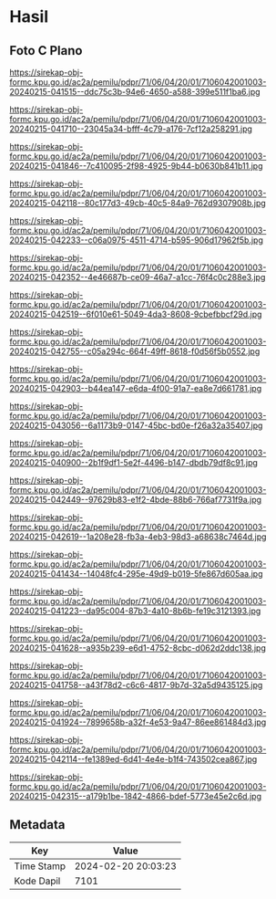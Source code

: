 # Hasil

## Foto C Plano

https://sirekap-obj-formc.kpu.go.id/ac2a/pemilu/pdpr/71/06/04/20/01/7106042001003-20240215-041515--ddc75c3b-94e6-4650-a588-399e511f1ba6.jpg

https://sirekap-obj-formc.kpu.go.id/ac2a/pemilu/pdpr/71/06/04/20/01/7106042001003-20240215-041710--23045a34-bfff-4c79-a176-7cf12a258291.jpg

https://sirekap-obj-formc.kpu.go.id/ac2a/pemilu/pdpr/71/06/04/20/01/7106042001003-20240215-041846--7c410095-2f98-4925-9b44-b0630b841b11.jpg

https://sirekap-obj-formc.kpu.go.id/ac2a/pemilu/pdpr/71/06/04/20/01/7106042001003-20240215-042118--80c177d3-49cb-40c5-84a9-762d9307908b.jpg

https://sirekap-obj-formc.kpu.go.id/ac2a/pemilu/pdpr/71/06/04/20/01/7106042001003-20240215-042233--c06a0975-4511-4714-b595-906d17962f5b.jpg

https://sirekap-obj-formc.kpu.go.id/ac2a/pemilu/pdpr/71/06/04/20/01/7106042001003-20240215-042352--4e46687b-ce09-46a7-a1cc-76f4c0c288e3.jpg

https://sirekap-obj-formc.kpu.go.id/ac2a/pemilu/pdpr/71/06/04/20/01/7106042001003-20240215-042519--6f010e61-5049-4da3-8608-9cbefbbcf29d.jpg

https://sirekap-obj-formc.kpu.go.id/ac2a/pemilu/pdpr/71/06/04/20/01/7106042001003-20240215-042755--c05a294c-664f-49ff-8618-f0d56f5b0552.jpg

https://sirekap-obj-formc.kpu.go.id/ac2a/pemilu/pdpr/71/06/04/20/01/7106042001003-20240215-042903--b44ea147-e6da-4f00-91a7-ea8e7d661781.jpg

https://sirekap-obj-formc.kpu.go.id/ac2a/pemilu/pdpr/71/06/04/20/01/7106042001003-20240215-043056--6a1173b9-0147-45bc-bd0e-f26a32a35407.jpg

https://sirekap-obj-formc.kpu.go.id/ac2a/pemilu/pdpr/71/06/04/20/01/7106042001003-20240215-040900--2b1f9df1-5e2f-4496-b147-dbdb79df8c91.jpg

https://sirekap-obj-formc.kpu.go.id/ac2a/pemilu/pdpr/71/06/04/20/01/7106042001003-20240215-042449--97629b83-e1f2-4bde-88b6-766af7731f9a.jpg

https://sirekap-obj-formc.kpu.go.id/ac2a/pemilu/pdpr/71/06/04/20/01/7106042001003-20240215-042619--1a208e28-fb3a-4eb3-98d3-a68638c7464d.jpg

https://sirekap-obj-formc.kpu.go.id/ac2a/pemilu/pdpr/71/06/04/20/01/7106042001003-20240215-041434--14048fc4-295e-49d9-b019-5fe867d605aa.jpg

https://sirekap-obj-formc.kpu.go.id/ac2a/pemilu/pdpr/71/06/04/20/01/7106042001003-20240215-041223--da95c004-87b3-4a10-8b6b-fe19c3121393.jpg

https://sirekap-obj-formc.kpu.go.id/ac2a/pemilu/pdpr/71/06/04/20/01/7106042001003-20240215-041628--a935b239-e6d1-4752-8cbc-d062d2ddc138.jpg

https://sirekap-obj-formc.kpu.go.id/ac2a/pemilu/pdpr/71/06/04/20/01/7106042001003-20240215-041758--a43f78d2-c6c6-4817-9b7d-32a5d9435125.jpg

https://sirekap-obj-formc.kpu.go.id/ac2a/pemilu/pdpr/71/06/04/20/01/7106042001003-20240215-041924--7899658b-a32f-4e53-9a47-86ee861484d3.jpg

https://sirekap-obj-formc.kpu.go.id/ac2a/pemilu/pdpr/71/06/04/20/01/7106042001003-20240215-042114--fe1389ed-6d41-4e4e-b1f4-743502cea867.jpg

https://sirekap-obj-formc.kpu.go.id/ac2a/pemilu/pdpr/71/06/04/20/01/7106042001003-20240215-042315--a179b1be-1842-4866-bdef-5773e45e2c6d.jpg


## Metadata

| Key        | Value               |
| ---------- | ------------------- |
| Time Stamp | 2024-02-20 20:03:23 |
| Kode Dapil | 7101                |



